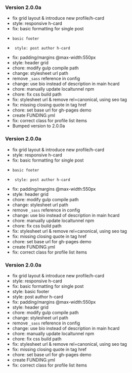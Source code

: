 ### Version 2.0.0a
- fix grid layout & introduce new profile/h-card
- style: responsive h-card
- fix: basic formatting for single post
-     basic footer
-      style: post author h-card
- fix: padding/margins @max-width:550px
- style: header grid
- chore: modify gulp compile path
- change: stylesheet url path
- remove `_sass` reference in config
- change: use bio instead of description in main hcard
- chore: manually update localtunnel npm
- chore: fix css build path
- fix: stylesheet url & remove rel=canonical, using seo tag
- fix: missing closing quote in tag href
- chore: set base url for gh-pages demo
- create FUNDING.yml
- fix: correct class for profile list items
- Bumped version to 2.0.0a

### Version 2.0.0a
- fix grid layout & introduce new profile/h-card
- style: responsive h-card
- fix: basic formatting for single post
-     basic footer
-      style: post author h-card
- fix: padding/margins @max-width:550px
- style: header grid
- chore: modify gulp compile path
- change: stylesheet url path
- remove `_sass` reference in config
- change: use bio instead of description in main hcard
- chore: manually update localtunnel npm
- chore: fix css build path
- fix: stylesheet url & remove rel=canonical, using seo tag
- fix: missing closing quote in tag href
- chore: set base url for gh-pages demo
- create FUNDING.yml
- fix: correct class for profile list items

### Version 2.0.0a
- fix grid layout & introduce new profile/h-card
- style: responsive h-card
- fix: basic formatting for single post
- style: basic footer
- style: post author h-card
- fix: padding/margins @max-width:550px
- style: header grid
- chore: modify gulp compile path
- change: stylesheet url path
- remove `_sass` reference in config
- change: use bio instead of description in main hcard
- chore: manually update localtunnel npm
- chore: fix css build path
- fix: stylesheet url & remove rel=canonical, using seo tag
- fix: missing closing quote in tag href
- chore: set base url for gh-pages demo
- create FUNDING.yml
- fix: correct class for profile list items